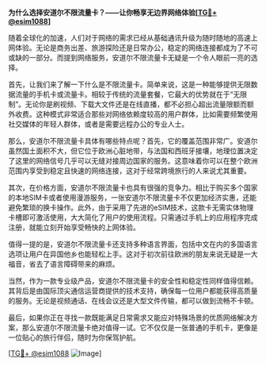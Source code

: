 **为什么选择安道尔不限流量卡？——让你畅享无边界网络体验[[TG💪+ @esim1088](https://t.me/s/esim1088)]**

随着全球化的加速，人们对于网络的需求已经从基础通讯升级为随时随地的高速上网体验。无论是商务出差、旅游探险还是日常办公，稳定的网络连接都成为了不可或缺的一部分。而提到网络服务，安道尔不限流量卡无疑是一个令人眼前一亮的选择。

首先，让我们来了解一下什么是不限流量卡。简单来说，这是一种能够提供无限数据流量的手机卡或流量卡。相较于传统的流量套餐，它最大的优势就在于“无限制”。无论你是刷视频、下载大文件还是在线直播，都不必担心超出流量限额而额外收费。这种模式非常适合那些对网络依赖度较高的用户群体，比如需要频繁使用社交媒体的年轻人群体，或者是需要远程办公的专业人士。

那么，安道尔不限流量卡具体有哪些特点呢？首先，它的覆盖范围非常广。安道尔虽然国土面积不大，但它位于欧洲心脏地带，与法国和西班牙接壤，地理位置决定了这里的网络信号几乎可以无缝对接周边国家的服务。这意味着你可以在整个欧洲范围内享受到稳定且快速的网络连接，这对于经常跨境旅行的人来说尤其重要。

其次，在价格方面，安道尔不限流量卡也具有很强的竞争力。相比于购买多个国家的本地SIM卡或者使用漫游服务，一张安道尔不限流量卡不仅更加经济实惠，还能避免繁琐的换卡操作。此外，由于采用了先进的eSIM技术，这款卡无需实体物理卡槽即可激活使用，大大简化了用户的使用流程。只需通过手机上的应用程序完成注册，就能立刻开始享受畅快的上网体验。

值得一提的是，安道尔不限流量卡还支持多种语言界面，包括中文在内的多国语言选项让用户在异国他乡也能轻松上手。这对于初次前往欧洲的朋友来说无疑是一大福音，省去了语言障碍带来的麻烦。

当然，作为一款专业级产品，安道尔不限流量卡的安全性和稳定性同样值得信赖。其背后是由国际顶尖通信运营商提供的技术支持，确保每一位用户都能获得高质量的服务。无论是视频通话、在线会议还是大型文件传输，都可以做到流畅不卡顿。

最后，如果你正在寻找一款既能满足日常需求又能应对特殊场景的优质网络解决方案，那么安道尔不限流量卡绝对值得一试。它不仅仅是一张普通的手机卡，更像是一位贴心的旅行伴侣，随时为你保驾护航。

[[TG💪+ @esim1088](https://t.me/s/esim1088) ![Image](https://i.postimg.cc/4NQfJmqS/Snipaste-2025-05-13-00-14-12.png)]